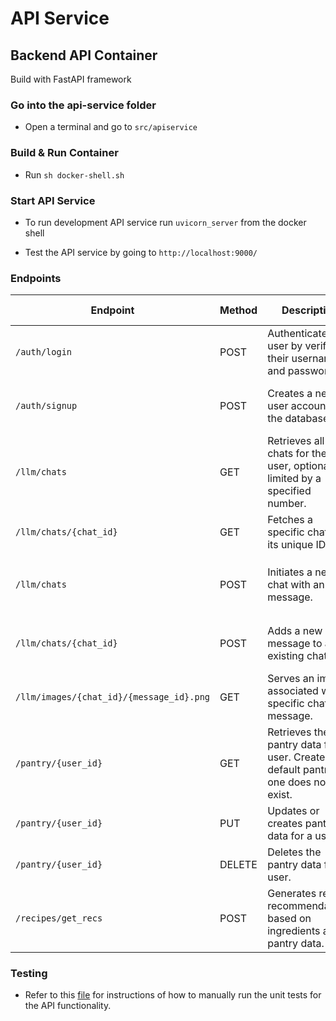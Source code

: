 # API Service

## Backend API Container

Build with FastAPI framework

### Go into the api-service folder

- Open a terminal and go to `src/apiservice`

### Build & Run Container

- Run `sh docker-shell.sh`

### Start API Service

- To run development API service run `uvicorn_server` from the docker shell

- Test the API service by going to `http://localhost:9000/`

### Endpoints

| **Endpoint**                             | **Method** | **Description**                                                                       | **Request Headers**  | **Request Body**                                                 | **Response**                              |
| ---------------------------------------- | ---------- | ------------------------------------------------------------------------------------- | -------------------- | ---------------------------------------------------------------- | ----------------------------------------- |
| `/auth/login`                            | POST       | Authenticates a user by verifying their username and password.                        | None                 | Form: `username` (str), `password` (str)                         | Confirmation of login success or failure  |
| `/auth/signup`                           | POST       | Creates a new user account in the database.                                           | None                 | Form: `username` (str), `password` (str)                         | Confirmation of signup success or failure |
| `/llm/chats`                             | GET        | Retrieves all chats for the user, optionally limited by a specified number.           | `X-Session-ID` (str) | None                                                             | List of chats with metadata.              |
| `/llm/chats/{chat_id}`                   | GET        | Fetches a specific chat by its unique ID.                                             | `X-Session-ID` (str) | None                                                             | The chat with its messages.               |
| `/llm/chats`                             | POST       | Initiates a new chat with an initial message.                                         | `X-Session-ID` (str) | JSON: `content` (str), `recommendations` (list), `pantry` (list) | Newly created chat session.               |
| `/llm/chats/{chat_id}`                   | POST       | Adds a new message to an existing chat.                                               | `X-Session-ID` (str) | JSON: `content` (str)                                            | Updated chat with assistant's response.   |
| `/llm/images/{chat_id}/{message_id}.png` | GET        | Serves an image associated with a specific chat message.                              | None                 | None                                                             | Image file or error if not found.         |
| `/pantry/{user_id}`                      | GET        | Retrieves the pantry data for a user. Creates a default pantry if one does not exist. | None                 | None                                                             | User's pantry data.                       |
| `/pantry/{user_id}`                      | PUT        | Updates or creates pantry data for a user.                                            | None                 | JSON: Pantry data in key-value pairs                             | Confirmation of update                    |
| `/pantry/{user_id}`                      | DELETE     | Deletes the pantry data for a user.                                                   | None                 | None                                                             | Confirmation of deletion:                 |
| `/recipes/get_recs`                      | POST       | Generates recipe recommendations based on ingredients and pantry data.                | None                 | JSON: `ingredients` (list)                                       | List of recommended recipes               |

### Testing

- Refer to this [file](testing.md) for instructions of how to manually run the unit tests for the API functionality.
